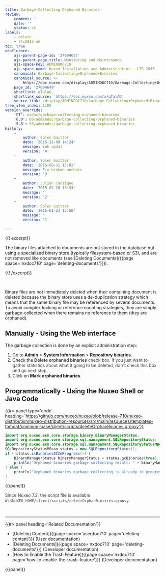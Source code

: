```yaml
---
title: Garbage-Collecting Orphaned Binaries
review:
    comment: ''
    date: ''
    status: ok
labels:
    - delete
    - lts2015-ok
toc: true
confluence:
    ajs-parent-page-id: '27604627'
    ajs-parent-page-title: Monitoring and Maintenance
    ajs-space-key: ADMINDOC710
    ajs-space-name: Nuxeo Installation and Administration — LTS 2015
    canonical: Garbage-Collecting+Orphaned+Binaries
    canonical_source: >-
        https://doc.nuxeo.com/display/ADMINDOC710/Garbage-Collecting+Orphaned+Binaries
    page_id: '27604649'
    shortlink: qTalAQ
    shortlink_source: 'https://doc.nuxeo.com/x/qTalAQ'
    source_link: /display/ADMINDOC710/Garbage-Collecting+Orphaned+Binaries
tree_item_index: 1100
version_override:
    'FT': nxdoc/garbage-collecting-orphaned-binaries
    '6.0': 60/admindoc/garbage-collecting-orphaned-binaries
    '5.8': 58/admindoc/garbage-collecting-orphaned-binaries
history:
    -
        author: Solen Guitter
        date: '2015-12-08 14:24'
        message: ink updat
        version: '4'
    -
        author: Solen Guitter
        date: '2015-08-31 15:02'
        message: Fix broken anchors
        version: '3'
    -
        author: Julien Carsique
        date: '2015-02-16 13:33'
        message: ''
        version: '2'
    -
        author: Solen Guitter
        date: '2015-01-23 13:58'
        message: ''
        version: '1'

---
```

{{! excerpt}}

The binary files attached to documents are not stored in the database but using a specialized binary store (typically filesystem-based or S3), and are not removed like documents (see [Deleting Documents]({{page space='nxdoc710' page='deleting-documents'}})).

{{! /excerpt}}

&nbsp;

Binary files are not immediately deleted when their containing document is deleted because the binary store uses a de-duplication strategy which means that the same binary file may be referenced by several documents. To avoid complex locking or reference counting strategies, they are simply garbage-collected when there remains no reference to them (they are orphaned).

## Manually - Using the Web interface

The garbage collection is done by an explicit administration step:

1.  Go to **Admin** > **System Information** > **Repository binaries**.
2.  Check the <span style="color: rgb(68,68,68);">**Delete orphaned binaries** check box. If you just want to gather statistics about what it going to be deleted, don't check this box and go next step.
    </span>
3.  Click on **Mark orphaned binaries**.

## Programmatically - Using the Nuxeo Shell or Java Code

{{#> panel type='code' heading='https://github.com/nuxeo/nuxeo/blob/release-7.10/nuxeo-distribution/nuxeo-distribution-resources/src/main/resources/templates-tomcat/common-base/client/scripts/deleteOrphanBinaries.groovy'}}

```java
import org.nuxeo.ecm.core.storage.binary.BinaryManagerStatus;
import org.nuxeo.ecm.core.storage.sql.management.SQLRepositoryStatus;
import org.nuxeo.ecm.core.storage.sql.management.SQLRepositoryStatusMBean;
SQLRepositoryStatusMBean status = new SQLRepositoryStatus();
if (!status.isBinariesGCInProgress()) {
    BinaryManagerStatus binaryManagerStatus = status.gcBinaries(true);
    println("Orphaned binaries garbage collecting result: " + binaryManagerStatus);
} else {
    println("Orphaned binaries garbage collecting is already in progress.");
}
```

{{/panel}}

<span style="color: rgb(68,68,68);">Since Nuxeo 7.2, the script file is available in&nbsp;`$NUXEO_HOME/client/scripts/deleteOrphanBinaries.groovy`.
</span>

&nbsp;

* * *

<div class="row" data-equalizer data-equalize-on="medium"><div class="column medium-6">{{#> panel heading='Related Documentation'}}

*   [Deleting Content]({{page space='userdoc710' page='deleting-content'}}) (User documentation)
*   [Deleting Documents]({{page space='nxdoc710' page='deleting-documents'}}) (Developer documentation)
*   [How to Enable the Trash Feature]({{page space='nxdoc710' page='how-to-enable-the-trash-feature'}}) (Developer documentation)

{{/panel}}</div><div class="column medium-6">

&nbsp;

&nbsp;

</div></div>
